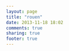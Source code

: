 ```yaml
---
layout: page
title: "rouen"
date: 2013-11-18 18:02
comments: true
sharing: true
footer: true
---
```

